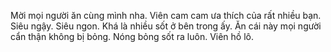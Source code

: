 Mời mọi người ăn cùng mình nha. Viên cam cam ưa thích của rất nhiều bạn. Siêu ngậy. Siêu ngon. Khá là nhiều sốt ở bên trong ấy. Ăn cái này mọi người cẩn thận không bị bỏng. Nóng bỏng sốt ra luôn. Viên hồ lô.